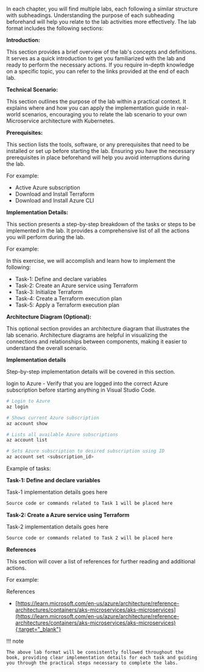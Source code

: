 In each chapter, you will find multiple labs, each following a similar structure with subheadings. Understanding the purpose of each subheading beforehand will help you relate to the lab activities more effectively. The lab format includes the following sections:

**Introduction:**

This section provides a brief overview of the lab's concepts and definitions. It serves as a quick introduction to get you familiarized with the lab and ready to perform the necessary actions. If you require in-depth knowledge on a specific topic, you can refer to the links provided at the end of each lab.

**Technical Scenario:**

This section outlines the purpose of the lab within a practical context. It explains where and how you can apply the implementation guide in real-world scenarios, encouraging you to relate the lab scenario to your own Microservice architecture with Kubernetes.

**Prerequisites:**

This section lists the tools, software, or any prerequisites that need to be installed or set up before starting the lab. Ensuring you have the necessary prerequisites in place beforehand will help you avoid interruptions during the lab.

For example:

- Active Azure subscription
- Download and Install Terraform
- Download and Install Azure CLI

**Implementation Details:**

This section presents a step-by-step breakdown of the tasks or steps to be implemented in the lab. It provides a comprehensive list of all the actions you will perform during the lab.

For example:

In this exercise, we will accomplish and learn how to implement the following:

- Task-1: Define and declare variables
- Task-2: Create an Azure service using Terraform
- Task-3: Initialize Terraform
- Task-4: Create a Terraform execution plan
- Task-5: Apply a Terraform execution plan

**Architecture Diagram (Optional):**

This optional section provides an architecture diagram that illustrates the lab scenario. Architecture diagrams are helpful in visualizing the connections and relationships between components, making it easier to understand the overall scenario.

**Implementation details**

Step-by-step implementation details will be covered in this section.

login to Azure - Verify that you are logged into the correct Azure subscription before starting anything in Visual Studio Code.

```sh
# Login to Azure
az login 

# Shows current Azure subscription
az account show

# Lists all available Azure subscriptions
az account list

# Sets Azure subscription to desired subscription using ID
az account set <subscription_id>
```

Example of tasks:

**Task-1: Define and declare variables**

Task-1 implementation details goes here

```sh
Source code or commands related to Task 1 will be placed here
```

**Task-2: Create a Azure service using Terraform**

Task-2 implementation details goes here

```sh
Source code or commands related to Task 2 will be placed here
```

**References**

This section will cover a list of references for further reading and additional actions.

For example:

References

- [https://learn.microsoft.com/en-us/azure/architecture/reference-architectures/containers/aks-microservices/aks-microservices](https://learn.microsoft.com/en-us/azure/architecture/reference-architectures/containers/aks-microservices/aks-microservices){:target="_blank"}

!!! note
    
    The above lab format will be consistently followed throughout the book, providing clear implementation details for each task and guiding you through the practical steps necessary to complete the labs.